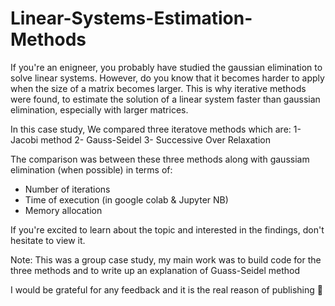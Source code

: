 # Linear-Systems-Estimation-Methods

If you're an enigneer, you probably have studied the gaussian elimination to solve linear systems. However, do you know that it becomes harder to apply when the size of a matrix becomes larger. This is why iterative methods were found, to estimate the solution of a linear system faster than gaussian elimination, especially with larger matrices.


In this case study,
We compared three iteratove methods which are:
1- Jacobi method
2- Gauss-Seidel
3- Successive Over Relaxation 

The comparison was between these three methods along with gaussiam elimination (when possible) in terms of:
- Number of iterations
- Time of execution (in google colab & Jupyter NB)
- Memory allocation

If you're excited to learn about the topic and interested in the findings, don't hesitate to view it.


Note: This was a group case study, my main work was to build code for the three methods and to write up an explanation of Guass-Seidel method

I would be grateful for any feedback and it is the real reason of publishing 🙏

